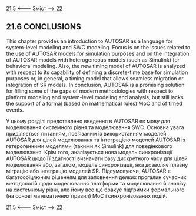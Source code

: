 [21.5 <--- ](21_5.md) [   Зміст   ](README.md) [--> 22](22.md)

## 21.6 CONCLUSIONS

This chapter provides an introduction to AUTOSAR as a language for system-level modeling and SWC modeling. Focus is on the issues related to the use of AUTOSAR models for simulation purposes and on the integration of AUTOSAR models with heterogeneous models (such as Simulink) for behavioral modeling. Also, the new timing model of AUTOSAR is analyzed with respect to its capability of defining a discrete-time base for simulation purposes or, in general, a timing model that allows seamless migration or integration of SR models. In conclusion, AUTOSAR is a promising solution for filling some of the gaps of modern methodologies with respect to platform modeling and system-level modeling and analysis, but still lacks the support of a formal (based on mathematical rules) MoC and of timed events.

У цьому розділі представлено введення в AUTOSAR як мову для моделювання системного рівня та моделювання SWC. Основна увага приділяється питанням, пов’язаним із використанням моделей AUTOSAR для цілей моделювання та інтеграцією моделей AUTOSAR із гетерогенними моделями (такими як Simulink) для поведінкового моделювання. Крім того, аналізується нова модель синхронізації AUTOSAR щодо її здатності визначати базу дискретного часу для цілей моделювання або, загалом, модель синхронізації, яка дозволяє плавну міграцію або інтеграцію моделей SR. Підсумовуючи, AUTOSAR є багатообіцяючим рішенням для заповнення деяких прогалин сучасних методологій щодо моделювання платформи та моделювання й аналізу на системному рівні, але йому все ще бракує підтримки формального (на основі математичних правил) MoC і синхронізованих подій.

[21.5 <--- ](21_5.md) [   Зміст   ](README.md) [--> 22](22.md)

